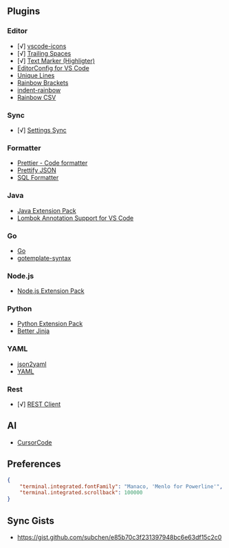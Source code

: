 ## Plugins

### Editor
- [√] [vscode-icons](https://marketplace.visualstudio.com/items?itemName=vscode-icons-team.vscode-icons)
- [√] [Trailing Spaces](https://marketplace.visualstudio.com/items?itemName=shardulm94.trailing-spaces)
- [√] [Text Marker (Highligter)](https://marketplace.visualstudio.com/items?itemName=ryu1kn.text-marker)
- [EditorConfig for VS Code](https://marketplace.visualstudio.com/items?itemName=editorconfig.editorconfig)
- [Unique Lines](https://marketplace.visualstudio.com/items?itemName=bibhasdn.unique-lines)
- [Rainbow Brackets](https://marketplace.visualstudio.com/items?itemName=2gua.rainbow-brackets)
- [indent-rainbow](https://marketplace.visualstudio.com/items?itemName=oderwat.indent-rainbow)
- [Rainbow CSV](https://marketplace.visualstudio.com/items?itemName=mechatroner.rainbow-csv)

### Sync
- [√] [Settings Sync](https://marketplace.visualstudio.com/items?itemName=shan.code-settings-sync)

### Formatter
- [Prettier - Code formatter](https://marketplace.visualstudio.com/items?itemName=esbenp.prettier-vscode)
- [Prettify JSON](https://marketplace.visualstudio.com/items?itemName=mohsen1.prettify-json)
- [SQL Formatter](https://marketplace.visualstudio.com/items?itemName=cymonk.sql-formatter)

### Java
- [Java Extension Pack](https://marketplace.visualstudio.com/items?itemName=vscjava.vscode-java-pack)
- [Lombok Annotation Support for VS Code](https://marketplace.visualstudio.com/items?itemName=gabrielbb.vscode-lombok)

### Go
- [Go](https://marketplace.visualstudio.com/items?itemName=golang.go)
- [gotemplate-syntax](https://marketplace.visualstudio.com/items?itemName=casualjim.gotemplate)

### Node.js
- [Node.js Extension Pack](https://marketplace.visualstudio.com/items?itemName=waderyan.nodejs-extension-pack)

### Python
- [Python Extension Pack](https://marketplace.visualstudio.com/items?itemName=donjayamanne.python-extension-pack)
- [Better Jinja](https://marketplace.visualstudio.com/items?itemName=samuelcolvin.jinjahtml)

### YAML
- [json2yaml](https://marketplace.visualstudio.com/items?itemName=tuxtina.json2yaml)
- [YAML](https://marketplace.visualstudio.com/items?itemName=redhat.vscode-yaml)

### Rest
- [√] [REST Client](https://marketplace.visualstudio.com/items?itemName=humao.rest-client)

## AI
- [CursorCode](https://marketplace.visualstudio.com/items?itemName=meteorstudio.cursorcode)

## Preferences

```json
{
    "terminal.integrated.fontFamily": "Manaco, 'Menlo for Powerline'",
    "terminal.integrated.scrollback": 100000
}
```


## Sync Gists

- https://gist.github.com/subchen/e85b70c3f231397948bc6e63df15c2c0
